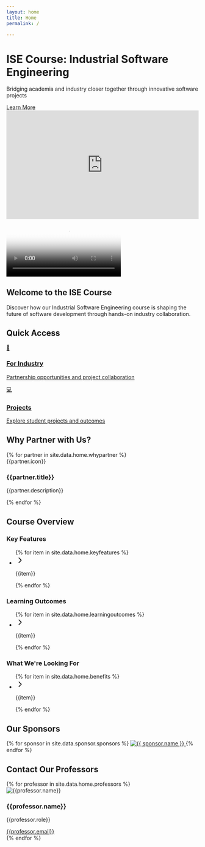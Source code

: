 ```yaml
---
layout: home
title: Home
permalink: /

---
```




<div class="bg-gradient-to-r from-blue-600 to-blue-800 text-white flex items-center w-full">
  <div class="container mx-auto px-4 py-8 md:py-16">
    <div class="flex flex-col md:flex-row items-center justify-between">
      <div class="md:w-1/2 mb-8 md:mb-0">
        <h1 class="text-4xl md:text-5xl font-bold mb-4">
          ISE Course: Industrial Software Engineering
        </h1>
        <p class="text-xl mb-8">
          Bridging academia and industry closer together through innovative software projects
        </p>
        <div class="flex flex-col sm:flex-row gap-4">
          <a
            href="{{ site.baseurl }}/about"
            class="bg-white text-blue-800 font-semibold py-3 px-6 rounded-lg shadow-lg hover:bg-gray-100 transition-colors text-center"
            >Learn More</a
          >
        </div>
      </div>
      <div class="md:w-1/2 flex flex-col md:flex-row items-center justify-center gap-4">
        <!-- New ISE Video -->
        <div class="w-full max-w-md">
          <div style="width:100%; height:0; position: relative; padding-bottom:56.25%">
            <iframe title="New ISE Video Player" src="https://video.itu.dk/v.ihtml/player.html?token=09092da659edba89992b4a0b53ceb5fb&source=embed&photo%5fid=115998198" style="width:100%; height:100%; position: absolute; top: 0; left: 0;" frameborder="0" border="0" scrolling="no" allowfullscreen allow="autoplay; fullscreen" class="rounded-lg shadow-lg"></iframe>
          </div>
        </div>
        <!-- Existing Video -->
        <div class="w-full max-w-md">
          <video controls poster="{{ site.baseurl }}/assets/images/hero.png" class="w-full rounded-lg shadow-lg">
            <source src="{{ site.baseurl }}/assets/media/SECOND YEAR PROJECT SOFTWARE DEVELOPMENT IN LARGE TEAMS - IT University of Copenhagen.mp4" type="video/mp4" />
            Your browser does not support the video tag.
          </video>
        </div>
      </div>
    </div>
  </div>
</div>


<main class="   px-4">


 <section class="mb-16 text-center mt-10">
          <h2 class="text-3xl font-bold mb-4">Welcome to the ISE Course</h2>
          <p class="text-xl text-gray-600 max-w-2xl mx-auto">
            Discover how our Industrial Software Engineering course is shaping the future of software development through hands-on industry collaboration.
          </p>
  </section>


  <section class="mb-16">
    <h2 class="text-3xl font-bold mb-8 text-center">Quick Access</h2>
    <div class="grid grid-cols-1 md:grid-cols-2 gap-6">
      <a href="{{ site.baseurl }}/industry" class="block bg-green-50 hover:bg-green-100 rounded-lg p-6 transition-colors border border-green-200">
        <div class="text-green-600 text-3xl mb-3">🏢</div>
        <h3 class="text-xl font-semibold mb-2">For Industry</h3>
        <p class="text-gray-600">Partnership opportunities and project collaboration</p>
      </a>
      <a href="{{ site.baseurl }}/projects" class="block bg-purple-50 hover:bg-purple-100 rounded-lg p-6 transition-colors border border-purple-200">
        <div class="text-purple-600 text-3xl mb-3">💻</div>
        <h3 class="text-xl font-semibold mb-2">Projects</h3>
        <p class="text-gray-600">Explore student projects and outcomes</p>
      </a>
    </div>
  </section>


  <section class="mb-16">
          <h2 class="text-3xl font-bold mb-8 text-center">Why Partner with Us?</h2>
          <div class="grid grid-cols-1 md:grid-cols-2 lg:grid-cols-4 gap-8">           
           {% for partner in site.data.home.whypartner %}
              <div key={{partner.title}} class="bg-white rounded-lg shadow-md p-6  flex flex-col items-center text-center">
                <div class="h-12 w-12 text-blue-600 mb-4">{{partner.icon}}</div>
                <h3 class="text-xl font-semibold mb-2">{{partner.title}}</h3>
                <p class="text-gray-600">{{partner.description}}</p>
              </div>
            {% endfor %}
          </div>
</section>


<section class="mb-16">
  <h2 class="text-3xl font-bold mb-8 text-center">Course Overview</h2>
  <div class="grid grid-cols-1 md:grid-cols-2 lg:grid-cols-3 gap-8">
    <!-- Key Features -->
    <div class="bg-white rounded-lg shadow-md p-6">
      <h3 class="text-xl font-semibold mb-4">Key Features</h3>
      <ul class="space-y-2">
        {% for item in site.data.home.keyfeatures %}
          <li class="flex items-start">
            <svg xmlns="http://www.w3.org/2000/svg" width="24" height="24" viewBox="0 0 24 24" fill="none" stroke="currentColor" stroke-width="2" stroke-linecap="round" stroke-linejoin="round" class="lucide lucide-chevron-right h-5 w-5 text-blue-600 mr-2 mt-1 flex-shrink-0"><path d="m9 18 6-6-6-6"></path></svg>
            <p class="text-black">{{item}}</p>
          </li>
        {% endfor %}
      </ul>
    </div>
    <!-- Learning Outcomes -->
    <div class="bg-white rounded-lg shadow-md p-6">
      <h3 class="text-xl font-semibold mb-4">Learning Outcomes</h3>
      <ul class="space-y-2">
        {% for item in site.data.home.learningoutcomes %}
          <li class="flex items-start">
            <svg xmlns="http://www.w3.org/2000/svg" width="24" height="24" viewBox="0 0 24 24" fill="none" stroke="currentColor" stroke-width="2" stroke-linecap="round" stroke-linejoin="round" class="lucide lucide-chevron-right h-5 w-5 text-blue-600 mr-2 mt-1 flex-shrink-0"><path d="m9 18 6-6-6-6"></path></svg>
            <p class="text-black">{{item}}</p>
          </li>
        {% endfor %}
      </ul>
    </div>
    <!-- What We're Looking For -->
    <div class="bg-white rounded-lg shadow-md p-6">
      <h3 class="text-xl font-semibold mb-4">What We're Looking For</h3>
      <ul class="space-y-2">
        {% for item in site.data.home.benefits %}
          <li class="flex items-start">
            <svg xmlns="http://www.w3.org/2000/svg" width="24" height="24" viewBox="0 0 24 24" fill="none" stroke="currentColor" stroke-width="2" stroke-linecap="round" stroke-linejoin="round" class="lucide lucide-chevron-right h-5 w-5 text-blue-600 mr-2 mt-1 flex-shrink-0"><path d="m9 18 6-6-6-6"></path></svg>
            <p class="text-black">{{item}}</p>
          </li>
        {% endfor %}
      </ul>
    </div>
  </div>
</section>



<section class="mb-16">
  <h2 class="text-3xl font-bold mb-8 text-center">Our Sponsors</h2>
  <div class="grid grid-cols-1 md:grid-cols-2 lg:grid-cols-3 gap-8 items-center justify-center">
    {% for sponsor in site.data.sponsor.sponsors %}
      <a href="{{ sponsor.link }}" target="_blank" rel="noopener" class="flex items-center justify-center bg-white p-4 rounded-lg shadow-md transition-transform hover:scale-105">
        <img src="{{ site.baseurl }}/assets/images/sponsors/{{ sponsor.image }}" alt="{{ sponsor.name }}" class="max-h-24 object-contain">
      </a>
    {% endfor %}
  </div>
</section>


<section class="mb-16">
        <h2 class="text-3xl font-bold text-center mb-12">Contact Our Professors</h2>
        <div class="grid grid-cols-1 md:grid-cols-3 gap-8 ">
            {% for professor in site.data.home.professors %}
            <div 
              class="flex flex-col items-center bg-white  rounded-lg shadow-md p-6 transition-transform hover:scale-105"
            >
              <div class=" relative mb-4 rounded-full overflow-hidden">
                <Image
                  src="{{professor.image}}"
                  alt={{professor.name}}
                  fill
                  class="object-cover h-[200px]"
                />
              </div>
              <h3 class="text-xl font-semibold mb-1">{{professor.name}}</h3>
              <p class="text-gray-600 mb-3">{{professor.role}}</p>
              <a 
                href="mailto:{{professor.email}}"
                class="inline-flex items-center text-blue-600 hover:text-blue-800 transition-colors"
              >
                {{professor.email}}
              </a>
            </div>
          {% endfor %}
        </div>
  </section>


</main>


